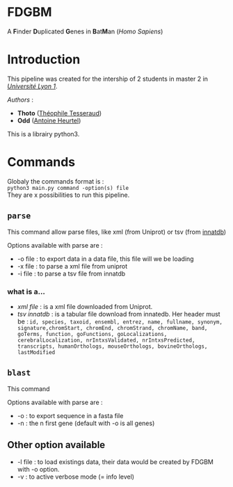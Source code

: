 # FDGBM
A **F**inder **D**uplicated **G**enes in **B**at**M**an (*Homo Sapiens*)


# Introduction


This pipeline was created for the intership of 2 students in master 2 in [*Université Lyon 1*](https://www.univ-lyon1.fr/).

*Authors* :
- **Thoto** ([Théophile Tesseraud](mailto:theophile.tesseraud@gmail.com))
- **Odd** ([Antoine Heurtel](mailto:antoine.heurtel@gmail.com))

This is a librairy python3.

# Commands

Globaly the commands format is :  
`python3 main.py command -option(s) file`  
They are x possibilities to run this pipeline.

## `parse`

This command allow parse files, like xml (from Uniprot) or tsv (from [innatdb](https://www.innatedb.com))

Options available with parse are :
- -o file : to export data in a data file, this file will we be loading
- -x file : to parse a xml file from uniprot
- -i file : to parse a tsv file from innatdb

### what is a…

- *xml file* : is a xml file downloaded from Uniprot.
- *tsv innatdb* : is a tabular file download from innatedb. Her header must be : `id, species, taxoid, ensembl, entrez, name, fullname, synonym, signature,chromStart, chromEnd, chromStrand, chromName, band, goTerms, function, goFunctions, goLocalizations, cerebralLocalization, nrIntxsValidated, nrIntxsPredicted, transcripts, humanOrthologs, mouseOrthologs, bovineOrthologs, lastModified`

## `blast`

This command

Options available with parse are :
- -o : to export sequence in a fasta file
- -n : the n first gene (default with -o is all genes)

## Other option available

- -l file : to load existings data, their data would be created by FDGBM with -o option.
- -v : to active verbose mode (= info level)
